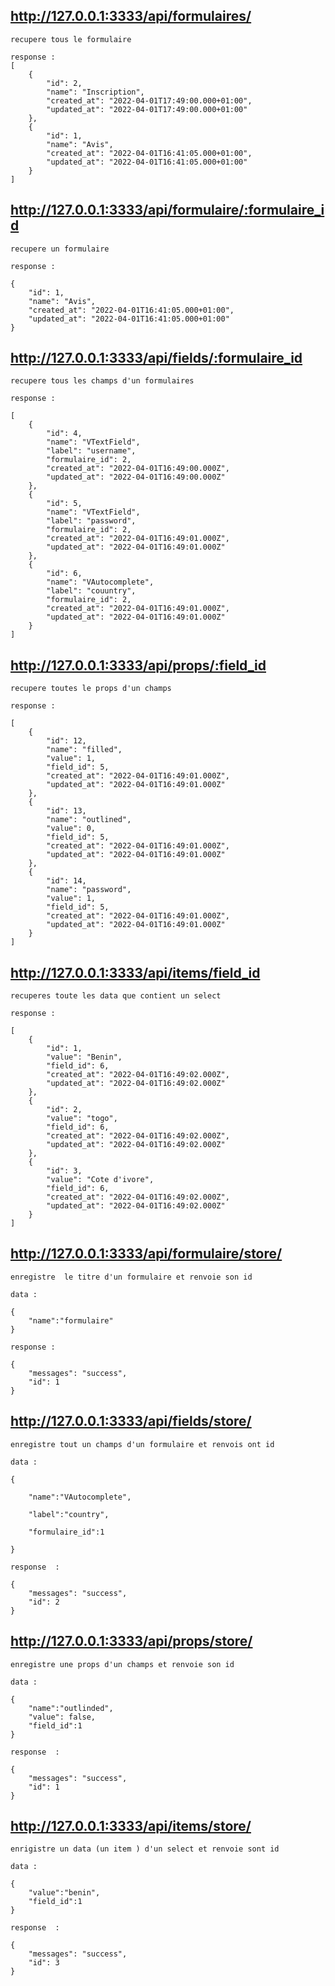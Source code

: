 
## http://127.0.0.1:3333/api/formulaires/
    recupere tous le formulaire 
    
    response :  
    [
        {
            "id": 2,
            "name": "Inscription",
            "created_at": "2022-04-01T17:49:00.000+01:00",
            "updated_at": "2022-04-01T17:49:00.000+01:00"
        },
        {
            "id": 1,
            "name": "Avis",
            "created_at": "2022-04-01T16:41:05.000+01:00",
            "updated_at": "2022-04-01T16:41:05.000+01:00"
        }
    ]

## http://127.0.0.1:3333/api/formulaire/:formulaire_id

    recupere un formulaire

    response :

    {
        "id": 1,
        "name": "Avis",
        "created_at": "2022-04-01T16:41:05.000+01:00",
        "updated_at": "2022-04-01T16:41:05.000+01:00"
    }

##   http://127.0.0.1:3333/api/fields/:formulaire_id

    recupere tous les champs d'un formulaires 

    response :

    [
        {
            "id": 4,
            "name": "VTextField",
            "label": "username",
            "formulaire_id": 2,
            "created_at": "2022-04-01T16:49:00.000Z",
            "updated_at": "2022-04-01T16:49:00.000Z"
        },
        {
            "id": 5,
            "name": "VTextField",
            "label": "password",
            "formulaire_id": 2,
            "created_at": "2022-04-01T16:49:01.000Z",
            "updated_at": "2022-04-01T16:49:01.000Z"
        },
        {
            "id": 6,
            "name": "VAutocomplete",
            "label": "couuntry",
            "formulaire_id": 2,
            "created_at": "2022-04-01T16:49:01.000Z",
            "updated_at": "2022-04-01T16:49:01.000Z"
        }
    ]

## http://127.0.0.1:3333/api/props/:field_id

    recupere toutes le props d'un champs 

    response : 

    [
        {
            "id": 12,
            "name": "filled",
            "value": 1,
            "field_id": 5,
            "created_at": "2022-04-01T16:49:01.000Z",
            "updated_at": "2022-04-01T16:49:01.000Z"
        },
        {
            "id": 13,
            "name": "outlined",
            "value": 0,
            "field_id": 5,
            "created_at": "2022-04-01T16:49:01.000Z",
            "updated_at": "2022-04-01T16:49:01.000Z"
        },
        {
            "id": 14,
            "name": "password",
            "value": 1,
            "field_id": 5,
            "created_at": "2022-04-01T16:49:01.000Z",
            "updated_at": "2022-04-01T16:49:01.000Z"
        }
    ]

## http://127.0.0.1:3333/api/items/field_id

    recuperes toute les data que contient un select

    response : 

    [
        {
            "id": 1,
            "value": "Benin",
            "field_id": 6,
            "created_at": "2022-04-01T16:49:02.000Z",
            "updated_at": "2022-04-01T16:49:02.000Z"
        },
        {
            "id": 2,
            "value": "togo",
            "field_id": 6,
            "created_at": "2022-04-01T16:49:02.000Z",
            "updated_at": "2022-04-01T16:49:02.000Z"
        },
        {
            "id": 3,
            "value": "Cote d'ivore",
            "field_id": 6,
            "created_at": "2022-04-01T16:49:02.000Z",
            "updated_at": "2022-04-01T16:49:02.000Z"
        }
    ]


## http://127.0.0.1:3333/api/formulaire/store/ 

    enregistre  le titre d'un formulaire et renvoie son id 

    data : 

    {
        "name":"formulaire"
    }

    response : 

    {
        "messages": "success",
        "id": 1
    }

## http://127.0.0.1:3333/api/fields/store/

    enregistre tout un champs d'un formulaire et renvois ont id 

    data :

    {

		"name":"VAutocomplete",

		"label":"country",

		"formulaire_id":1

	}

    response  :

    {
        "messages": "success",
        "id": 2
    }


## http://127.0.0.1:3333/api/props/store/ 

    enregistre une props d'un champs et renvoie son id 

    data :

    {
		"name":"outlinded",
		"value": false,
		"field_id":1
    }

    response  :

    {
        "messages": "success",
        "id": 1
    }

##  http://127.0.0.1:3333/api/items/store/

    enrigistre un data (un item ) d'un select et renvoie sont id 

    data : 

    {
        "value":"benin",
        "field_id":1
    }

    response  :

    {
        "messages": "success",
        "id": 3
    }

